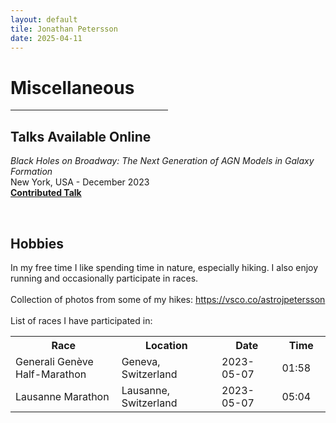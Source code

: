 ```yaml
---
layout: default
tile: Jonathan Petersson
date: 2025-04-11
---
```


# Miscellaneous

<hr style="width:50%; margin-left: 0%;">

## Talks Available Online
<p>
    <i>Black Holes on Broadway: The Next Generation of AGN Models in Galaxy Formation</i><br>
    New York, USA - December 2023<br>
    <a class="link" href="https://www.simonsfoundation.org/video/black-holes-on-broadway-day-1-session-2/"><b>Contributed Talk</b></a>
</p>
<br>

## Hobbies
<p>
    In my free time I like spending time in nature, especially hiking.  
    I also enjoy running and occasionally participate in races.<br><br>
    Collection of photos from some of my hikes: <a class="link" href="https://vsco.co/astrojpetersson">https://vsco.co/astrojpetersson</a><br><br>
    List of races I have participated in:
</p>
<table>
    <tr>
        <th>Race</th>
        <th>Location</th>
        <th>Date</th>
        <th>Time</th>
    </tr>
    <tr>
        <td style="width: 350px;">Generali Genève Half-Marathon</td>
        <td style="width: 280px;">Geneva, Switzerland</td>
        <td style="width: 150px;">2023-05-07</td>
        <td style="width: 100px;">01:58</td>
    </tr>
    <tr>
        <td style="width: 350px;">Lausanne Marathon</td>
        <td style="width: 280px;">Lausanne, Switzerland</td>
        <td style="width: 150px;">2023-05-07</td>
        <td style="width: 100px;">05:04</td>
    </tr>
</table>

